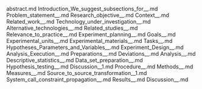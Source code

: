 abstract.md
Introduction_We_suggest_subsections_for__.md
Problem_statement__.md
Research_objective__.md
Context__.md
Related_work__.md
Technology_under_investigation__.md
Alternative_technologies__.md
Related_studies__.md
Relevance_to_practice__.md
Experiment_planning__.md
Goals__.md
Experimental_units__.md
Experimental_materials__.md
Tasks__.md
Hypotheses_Parameters_and_Variables__.md
Experiment_Design__.md
Analysis_Execution__.md
Preparations__.md
Deviations__.md
Analysis__.md
Descriptive_statistics__.md
Data_set_preparation__.md
Hypothesis_testing__.md
Discussion__1.md
Procedure__.md
Methods__.md
Measures__.md
Source_to_source_transformation__1.md
System_call_constraint_propagation__.md
Results__.md
Discussion__.md